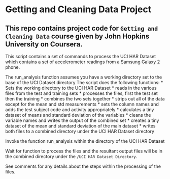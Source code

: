 # Getting and Cleaning Data Project

This repo contains project code for `Getting and Cleaning Data` course given by John Hopkins University on Coursera.
---

This script contains a set of commands to process the UCI HAR Dataset which contains a set of accelerometer readings from a Samsung Galaxy 2 phone.

The run_analysis function assumes you have a working directory set to the base of the UCI Dataset directory
The script does the following functions:
	* Sets the working directory to the UCI HAR Dataset
	* reads in the various files from the test and training sets
	* processes the files, first the test set then the training
	* combines the two sets together
	* strips out all of the data except for the mean and std measurements
	* sets the column names and adds the test subject code and activity appropriately
	* calculates a tiny dataset of means and standard deviation of the variables
	* cleans the variable names and writes the output of the combined set
	* creates a tiny dataset of the mean and standard deviation of the main dataset
	* writes both files to a combined directory under the UCI HAR Dataset directory

Invoke the function run_analysis within the directory of the UCI HAR Dataset

Wait for function to process the files and the resultant output files will be in the combined directory under the `/UCI HAR Dataset Directory`.

See comments for any details about the steps within the processing of the files.